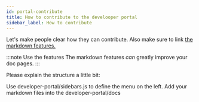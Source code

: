```yaml
---
id: portal-contribute
title: How to contribute to the develooper portal
sidebar_label: How to contribute
---
```


Let's make people clear how they can contribute. Also make sure to link [the markdown features.](https://v2.docusaurus.io/docs/markdown-features)

:::note Use the features
The markdown features *can* greatly improve your doc pages.
:::


Please explain the structure a little bit:  

Use developer-portal/sidebars.js to define the menu on the left. Add your markdown files into the developer-portal/docs
